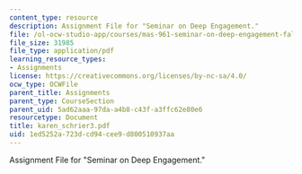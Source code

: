```yaml
---
content_type: resource
description: Assignment File for "Seminar on Deep Engagement."
file: /ol-ocw-studio-app/courses/mas-961-seminar-on-deep-engagement-fall-2004/1ed5252a723dcd94cee9d800510937aa_karen_schrier3.pdf
file_size: 31985
file_type: application/pdf
learning_resource_types:
- Assignments
license: https://creativecommons.org/licenses/by-nc-sa/4.0/
ocw_type: OCWFile
parent_title: Assignments
parent_type: CourseSection
parent_uid: 5ad62aaa-97da-a4b8-c43f-a3ffc62e80e6
resourcetype: Document
title: karen_schrier3.pdf
uid: 1ed5252a-723d-cd94-cee9-d800510937aa
---
```

Assignment File for "Seminar on Deep Engagement."